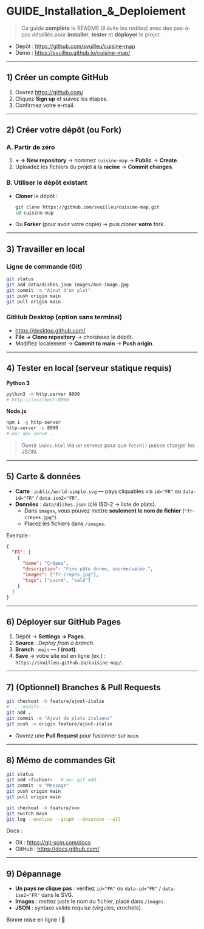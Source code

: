 # GUIDE_Installation_&_Deploiement

> Ce guide **complète** le README (il évite les redites) avec des pas-à-pas détaillés pour **installer**, **tester** et **déployer** le projet.

- Dépôt : https://github.com/svuilleu/cuisine-map
- Démo : https://svuilleu.github.io/cuisine-map/

---

## 1) Créer un compte GitHub
1. Ouvrez https://github.com/
2. Cliquez **Sign up** et suivez les étapes.
3. Confirmez votre e-mail.

---

## 2) Créer votre dépôt (ou Fork)
### A. Partir de zéro
1. **+ → New repository** → nommez `cuisine-map` → **Public** → **Create**.
2. Uploadez les fichiers du projet à la **racine** → **Commit changes**.

### B. Utiliser **le dépôt existant**
- **Cloner** le dépôt :  
  ```bash
  git clone https://github.com/svuilleu/cuisine-map.git
  cd cuisine-map
  ```
- Ou **Forker** (pour avoir votre copie) → puis cloner **votre** fork.

---

## 3) Travailler en local

### Ligne de commande (Git)
```bash
git status
git add data/dishes.json images/mon-image.jpg
git commit -m "Ajout d'un plat"
git push origin main
git pull origin main
```

### GitHub Desktop (option sans terminal)
- https://desktop.github.com/  
- **File → Clone repository** → choisissez le dépôt.
- Modifiez localement → **Commit to main** → **Push origin**.

---

## 4) Tester en local (serveur statique requis)
**Python 3**
```bash
python3 -m http.server 8000
# http://localhost:8000
```

**Node.js**
```bash
npm i -g http-server
http-server -p 8000
# ou: npx serve .
```

> Ouvrir `index.html` via un serveur pour que `fetch()` puisse charger les JSON.

---

## 5) Carte & données

- **Carte** : `public/world-simple.svg` — pays cliquables via `id="FR"` ou `data-id="FR"` / `data-iso2="FR"`.  
- **Données** : `data/dishes.json` (clé ISO-2 → liste de plats).  
  - Dans `images`, vous pouvez mettre **seulement le nom de fichier** (`"fr-crepes.jpg"`).  
  - Placez les fichiers dans `/images`.

Exemple :
```json
{
  "FR": [
    {
      "name": "Crêpes",
      "description": "Fine pâte dorée, sucrée/salée.",
      "images": ["fr-crepes.jpg"],
      "tags": ["sucré", "salé"]
    }
  ]
}
```

---

## 6) Déployer sur GitHub Pages

1. Dépôt → **Settings → Pages**.
2. **Source** : *Deploy from a branch*.
3. **Branch** : `main` — **/ (root)**.
4. **Save** → votre site est en ligne (ex.) : `https://svuilleu.github.io/cuisine-map/`.

---

## 7) (Optionnel) Branches & Pull Requests

```bash
git checkout -b feature/ajout-italie
# ... modifs ...
git add .
git commit -m "Ajout de plats italiens"
git push -u origin feature/ajout-italie
```
- Ouvrez une **Pull Request** pour fusionner sur `main`.

---

## 8) Mémo de commandes Git

```bash
git status
git add <fichier>   # ou: git add .
git commit -m "Message"
git push origin main
git pull origin main

git checkout -b feature/xxx
git switch main
git log --oneline --graph --decorate --all
```

Docs :  
- Git : https://git-scm.com/docs  
- GitHub : https://docs.github.com/

---

## 9) Dépannage
- **Un pays ne clique pas** : vérifiez `id="FR"` ou `data-id="FR"` / `data-iso2="FR"` dans le SVG.  
- **Images** : mettez juste le nom du fichier, placé dans `/images`.  
- **JSON** : syntaxe valide requise (virgules, crochets).

Bonne mise en ligne ! 🚀
